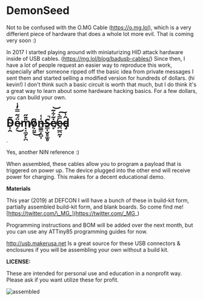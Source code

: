 # DemonSeed
Not to be confused with the O.MG Cable (https://o.mg.lol), which is a very differient piece of hardware that does a whole lot more evil. That is coming very soon :)

In 2017 I started playing around with miniaturizing HID attack hardware inside of USB cables. (https://mg.lol/blog/badusb-cables/) Since then, I have a lot of people request an easier way to reproduce this work, especially after someone ripped off the basic idea from private messages I sent them and started selling a modified version for hundreds of dollars. (hi kevin!) I don't think such a basic circuit is worth that much, but I do think it's a great way to learn about some hardware hacking basics. For a few dollars, you can build your own.

# D̴̹̭͂ë̷̗́̃̿̓̾͜ṃ̸͔͚̗̙̪̎̄̋ȏ̸̝̤̱͜n̶͇͇͙̻̩͑͑S̴̳̩̮̥͚̥̚ė̸̟̃͋͂͝e̷̪̲̪̰̣̿̀͠d̵̡̂͗
.

Yes, another NIN reference :)

When assembled, these cables allow you to program a payload that is triggered on power up. The device plugged into the other end will receive power for charging. This makes for a decent educational demo. 

**Materials**

This year  (2019) at DEFCON I will have a bunch of these in build-kit form, partially assembled build-kit form, and blank boards. So come find me! [https://twitter.com/\_MG_](https://twitter.com/_MG_)

Programming instructions and BOM will be added over the next month, but you can use any ATTiny85 programming guides for now. 

http://usb.makerusa.net Is a great source for these USB connectors & enclosures if you will be assembling your own without a build kit. 

**LICENSE:**

These are intended for personal use and education in a nonprofit way. Please ask if you want utilize these for profit. 

![assembled](https://github.com/O-MG/DemonSeed/blob/master/display.png)
